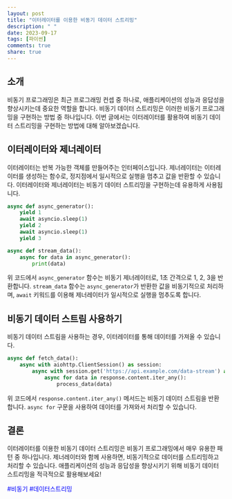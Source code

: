 ```yaml
---
layout: post
title: "이터레이터를 이용한 비동기 데이터 스트리밍"
description: " "
date: 2023-09-17
tags: [파이썬]
comments: true
share: true
---
```


## 소개
비동기 프로그래밍은 최근 프로그래밍 컨셉 중 하나로, 애플리케이션의 성능과 응답성을 향상시키는데 중요한 역할을 합니다. 비동기 데이터 스트리밍은 이러한 비동기 프로그래밍을 구현하는 방법 중 하나입니다. 이번 글에서는 이터레이터를 활용하여 비동기 데이터 스트리밍을 구현하는 방법에 대해 알아보겠습니다.

## 이터레이터와 제너레이터
이터레이터는 반복 가능한 객체를 만들어주는 인터페이스입니다. 제너레이터는 이터레이터를 생성하는 함수로, 정지점에서 일시적으로 실행을 멈추고 값을 반환할 수 있습니다. 이터레이터와 제너레이터는 비동기 데이터 스트리밍을 구현하는데 유용하게 사용됩니다.

```python
async def async_generator():
    yield 1
    await asyncio.sleep(1)
    yield 2
    await asyncio.sleep(1)
    yield 3

async def stream_data():
    async for data in async_generator():
        print(data)
```

위 코드에서 `async_generator` 함수는 비동기 제너레이터로, 1초 간격으로 1, 2, 3을 반환합니다. `stream_data` 함수는 `async_generator`가 반환한 값을 비동기적으로 처리하며, `await` 키워드를 이용해 제너레이터가 일시적으로 실행을 멈추도록 합니다.

## 비동기 데이터 스트림 사용하기
비동기 데이터 스트림을 사용하는 경우, 이터레이터를 통해 데이터를 가져올 수 있습니다.

```python
async def fetch_data():
    async with aiohttp.ClientSession() as session:
        async with session.get('https://api.example.com/data-stream') as response:
            async for data in response.content.iter_any():
                process_data(data)
```

위 코드에서 `response.content.iter_any()` 메서드는 비동기 데이터 스트림을 반환합니다. `async for` 구문을 사용하여 데이터를 가져와서 처리할 수 있습니다.

## 결론
이터레이터를 이용한 비동기 데이터 스트리밍은 비동기 프로그래밍에서 매우 유용한 패턴 중 하나입니다. 제너레이터와 함께 사용하면, 비동기적으로 데이터를 스트리밍하고 처리할 수 있습니다. 애플리케이션의 성능과 응답성을 향상시키기 위해 비동기 데이터 스트리밍을 적극적으로 활용해보세요!

<span style="color:blue">#비동기 #데이터스트리밍</span>